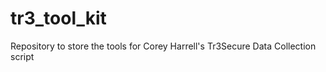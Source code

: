 tr3_tool_kit
============

Repository to store the tools for Corey Harrell's Tr3Secure Data Collection script
